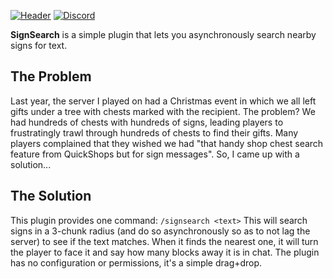[![Header](https://i.imgur.com/Q9PUEof.png)](https://github.com/WiIIiam278/SignSearch/)
[![Discord](https://img.shields.io/discord/818135932103557162?color=7289da&logo=discord)](https://discord.gg/tVYhJfyDWG)

**SignSearch** is a simple plugin that lets you asynchronously search nearby signs for text.

## The Problem
Last year, the server I played on had a Christmas event in which we all left gifts under a tree with chests marked with the recipient. The problem? We had hundreds of chests with hundreds of signs, leading players to frustratingly trawl through hundreds of chests to find their gifts. Many players complained that they wished we had "that handy shop chest search feature from QuickShops but for sign messages". So, I came up with a solution...

## The Solution
This plugin provides one command: `/signsearch <text>`
This will search signs in a 3-chunk radius (and do so asynchronously so as to not lag the server) to see if the text matches. When it finds the nearest one, it will turn the player to face it and say how many blocks away it is in chat.
The plugin has no configuration or permissions, it's a simple drag+drop.
